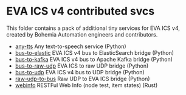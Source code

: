 # EVA ICS v4 contributed svcs

This folder contains a pack of additional tiny services for EVA ICS v4, created
by Bohemia Automation engineers and contributors.

* [any-tts](./any-tts) Any text-to-speech service (Python)
* [bus-to-elastic](./bus-to-elastic) EVA ICS v4 bus to ElasticSearch bridge (Python)
* [bus-to-kafka](./bus-to-kafka) EVA ICS v4 bus to Apache Kafka bridge (Python)
* [bus-to-raw-udp](./bus-to-raw-udp) EVA ICS to raw UDP bridge (Python)
* [bus-to-udp](./bus-to-udp) EVA ICS v4 bus to UDP bridge (Python)
* [raw-udp-to-bus](./raw-udp-to-bus) Raw UDP to EVA ICS bridge (Python)
* [webinfo](./webinfo) RESTFul Web Info (node test, item states) (Rust)
